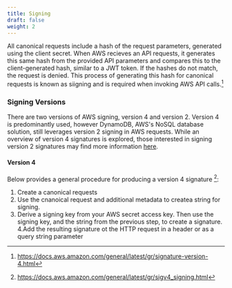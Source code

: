 ```yaml
---
title: Signing
draft: false
weight: 2
---
```


All canonical requests include a hash of the request parameters, generated using the client secret. When AWS recieves an API requests, it generates this same hash from the provided API parameters and compares this to the client-generated hash, similar to a JWT token. If the hashes do not match, the request is denied. This process of generating this hash for canonical requests is known as siigning and is required when invoking AWS API calls.[^1]

### Signing Versions

There are two versions of AWS signing, version 4 and version 2. Version 4 is predominantly used, however DynamoDB, AWS's NoSQL database solution, still leverages version 2 signing in AWS requests. While an overview of version 4 signatures is explored, those interested in signing version 2 signatures may find more information [here](https://docs.aws.amazon.com/general/latest/gr/signature-version-2.html).

#### Version 4

Below provides a general procedure for producing a version 4 signature [^2]:

1. Create a canonical requests
2. Use the cnanoical request and additional metadata to createa  string for signing.
3. Derive a signing key from your AWS secret access key. Then use the signing key, and the string from the previous step, to create a signature.
4.Add the resulting signature ot the HTTP request in a header or as a query string parameter

[^1]: https://docs.aws.amazon.com/general/latest/gr/signature-version-4.html

[^2]: https://docs.aws.amazon.com/general/latest/gr/sigv4_signing.html
    
